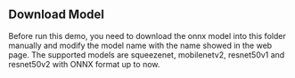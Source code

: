 ## Download Model
Before run this demo, you need to download the onnx model into this folder manually and modify the model name with the name showed in the web page. The supported models are squeezenet, mobilenetv2, resnet50v1 and resnet50v2 with ONNX format up to now.